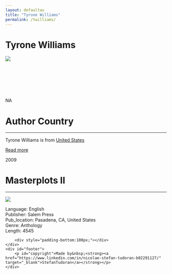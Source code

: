 ```yaml
---
layout: defaultau
title: "Tyrone Williams"
permalink: /twilliams/
---
```

<!-- partial:index.partial.html -->
<div class="content">
    <h1>Tyrone Williams</h1>
    <div class="quote">
        <div><img src="https://d1tdv5xoeixo5.cloudfront.net/sites/vqr.virginia.edu/files/person-images/6918_Tyrone-Williams.jpg" class="logo"></div>
    </div>
    <div class="timeline">
        <div style="padding-bottom:100px;"></div>
        <div class="block">
            <div class="date right"><p class="right"> NA </p></div>
            <div class="dot"></div>
            <div class="left first">
            <div class="author_country">
                <h1>Author Country</h1><hr>
          <div class="aclocation">  <p> Tyrone Williams is from <a href="{{ site.baseurl }}/1"> United States</a></p></div>
              <div class="acreadmore">  <a href="#" target="_blank">Read more</a></div>
            </div>
            </div>
        </div>
        <div class="block">
            <div class="date left"><p class="left">2009</p></div>
            <div class="dot"></div>
            <div class="right">
                <h1>Masterplots II</h1><hr>
                <p><img src="https://salempress.com/Media/SalemPress/books/african_american_lit.jpg"></p>
                <p>Language: English <br/>
                Publisher: Salem Press<br/>
                Pub_location: Pasadena, CA, United States<br/>
                Genre: Anthology<br/>
                Length: 4545</p>
            </div>
        </div>

        <div style="padding-bottom:100px;"></div>
    </div>
    <div id="footer">
        <p id="copyright">Made by&nbsp;<strong><a href="https://www.linkedin.com/in/nicolae-stefan-tudoran-b02291127/" target="_blank">StefanTudoran</a></strong></p>
    </div>
</div>
<!-- partial -->
  <script src='https://cdnjs.cloudflare.com/ajax/libs/jquery/3.1.1/jquery.min.js'></script><script  src="assets/js/authorscript.js"></script>

